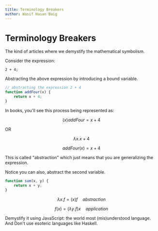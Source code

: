 ```yaml
---
title: Terminology Breakers
author: Wasif Hasan Baig
---
```


# Terminology Breakers

The kind of articles where we demystify the mathematical symbolism.


Consider the expression:

```
2 + 4;
```

Abstracting the above expression by introducing a bound variable.

```js
// abstracting the expression 2 + 4
function addFour(x) {
    return x + 4;
}
```

In books, you'll see this process being represented as:

$$(x)addFour = x + 4$$

OR

$$\lambda x.x + 4$$

$$addFour(x) = x + 4$$

This is called "abstraction" which just means that you are generalizing the
expression.

Notice you can also, abstract the second variable.






```js
function sum(x, y) {
    return x + y;
}
```




$$\lambda x.f = (x)f \quad abstraction$$
  
$$f(x) = (\lambda y.f)x \quad application$$
  
Demystify it using JavaScript: the world most (mis)understood language.
And Don't use esoteric languages like Haskell.
